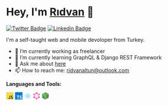 # Hey, I'm [Rıdvan](https://ridvanaltun.github.io/) 👋

[![Twitter Badge](https://img.shields.io/badge/-@ridvaltun-1ca0f1?style=flat-square&labelColor=1ca0f1&logo=twitter&logoColor=white&link=https://twitter.com/ridvaltun)](https://twitter.com/ridvaltun) [![Linkedin Badge](https://img.shields.io/badge/-ridvanaltun-blue?style=flat-square&logo=Linkedin&logoColor=white&link=https://www.linkedin.com/in/jonathangin/)](https://www.linkedin.com/in/ridvanaltun/)

I'm a self-taught web and mobile devoloper from Turkey.

- 🔭 I’m currently working as freelancer
- 🌱 I’m currently learning GraphQL & Django REST Framework
- 💬 Ask me about [here](https://github.com/ridvanaltun/ridvanaltun/issues)
- 📫 How to reach me: <a href="mailto:ridvanaltun@outlook.com">ridvanaltun@outlook.com</a>

**Languages and Tools:**  

<code><img height="20" src="https://raw.githubusercontent.com/github/explore/80688e429a7d4ef2fca1e82350fe8e3517d3494d/topics/javascript/javascript.png"></code>
<code><img height="20" src="https://raw.githubusercontent.com/github/explore/80688e429a7d4ef2fca1e82350fe8e3517d3494d/topics/typescript/typescript.png"></code>
<code><img height="20" src="https://raw.githubusercontent.com/github/explore/80688e429a7d4ef2fca1e82350fe8e3517d3494d/topics/react/react.png"></code>
<code><img height="20" src="https://raw.githubusercontent.com/github/explore/5c058a388828bb5fde0bcafd4bc867b5bb3f26f3/topics/graphql/graphql.png"></code>
<code><img height="20" src="https://raw.githubusercontent.com/github/explore/80688e429a7d4ef2fca1e82350fe8e3517d3494d/topics/nodejs/nodejs.png"></code> 
